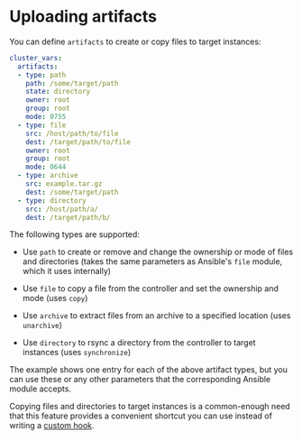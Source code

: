 # Uploading artifacts

You can define `artifacts` to create or copy files to target instances:

```yaml
cluster_vars:
  artifacts:
  - type: path
    path: /some/target/path
    state: directory
    owner: root
    group: root
    mode: 0755
  - type: file
    src: /host/path/to/file
    dest: /target/path/to/file
    owner: root
    group: root
    mode: 0644
  - type: archive
    src: example.tar.gz
    dest: /some/target/path
  - type: directory
    src: /host/path/a/
    dest: /target/path/b/
```

The following types are supported:

* Use `path` to create or remove and change the ownership or mode of
  files and directories (takes the same parameters as Ansible's `file`
  module, which it uses internally)

* Use `file` to copy a file from the controller and set the ownership
  and mode (uses `copy`)

* Use `archive` to extract files from an archive to a specified location
  (uses `unarchive`)

* Use `directory` to rsync a directory from the controller to target
  instances (uses `synchronize`)

The example shows one entry for each of the above artifact types, but
you can use these or any other parameters that the corresponding Ansible
module accepts.

Copying files and directories to target instances is a common-enough
need that this feature provides a convenient shortcut you can use
instead of writing a [custom hook](tpaexec-hooks.md).
